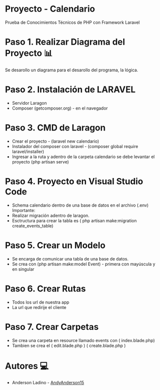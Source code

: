
# Proyecto - Calendario
Prueba de Conocimientos Técnicos de PHP con Framework Laravel
# Paso 1. Realizar Diagrama del Proyecto 📊
Se desarollo un diagrama para el desarollo del programa, la lógica.
# Paso 2. Instalación de LARAVEL
* Servidor Laragon
* Composer (getcomposer.org) - en el navegador
# Paso 3.  CMD de Laragon
* Crear el proyecto - (laravel new calendario)
* Instalador del composer con laravel - (composer global require laravel/installer)
* Ingresar a la ruta y adentro de la carpeta calendario se debe levantar el proyecto (php artisan serve)
# Paso 4.  Proyecto en Visual Studio Code
* Schema calendario dentro de una base de datos en el archivo (.env)
Importante:
* Realizar migración adentro de laragon.
* Esctructura para crear la tabla es ( php artisan make:migration create_events_table)
# Paso 5.  Crear un Modelo
* Se encarga de comunicar una tabla de una base de datos.
* Se crea con (php artisan make:model Event) - primera con mayúscula y en singular
# Paso 6.  Crear Rutas
* Todos los url de nuestra app
* La url que redirije el cliente

# Paso 7.  Crear Carpetas
* Se crea una carpeta en resource llamado events con ( index.blade.php)
* Tambien se crea el ( edit.blade.php  ) ( create.blade.php )

# Autores 💻
* <p>Anderson Ladino - <a href="https://github.com/AndyAnderson15">AndyAnderson15</a></p>


